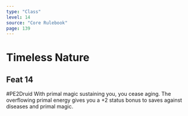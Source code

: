 ```yaml
---
type: "Class"
level: 14
source: "Core Rulebook"
page: 139
---
```

# Timeless Nature
## Feat 14
#PE2Druid
With primal magic sustaining you, you cease aging. The overflowing primal energy gives you a +2 status bonus to saves against diseases and primal magic.